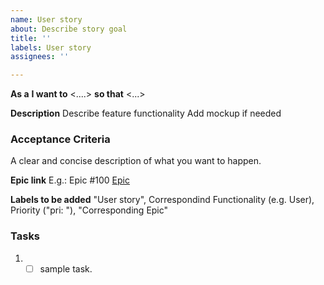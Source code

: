 ```yaml
---
name: User story
about: Describe story goal
title: ''
labels: User story
assignees: ''

---
```


**As a** <roleEntity> **I want to** <....> **so that** <...>

**Description**
Describe feature functionality
Add mockup if needed

### Acceptance Criteria
A clear and concise description of what you want to happen.

**Epic link**
E.g.: Epic #100 [Epic](https://jira.softserve.academy/browse/100)

**Labels to be added**
"User story", Correspondind Functionality (e.g. User), Priority ("pri: "), "Corresponding Epic"

### Tasks 
1. - [ ] sample task.
